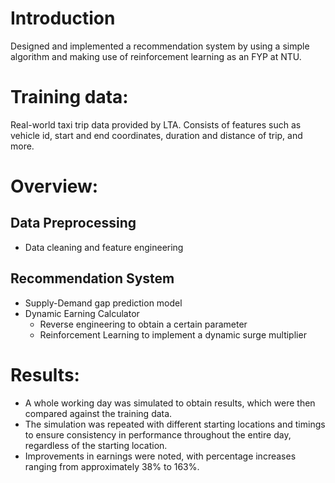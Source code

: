 # Introduction
Designed and implemented a recommendation system by using a simple algorithm and making use of reinforcement learning as an FYP at NTU.

# Training data:
Real-world taxi trip data provided by LTA. Consists of features such as vehicle id, start and end coordinates, duration and distance of trip, and more.

# Overview:
## Data Preprocessing
  - Data cleaning and feature engineering
## Recommendation System
  - Supply-Demand gap prediction model
  - Dynamic Earning Calculator
      - Reverse engineering to obtain a certain parameter
      - Reinforcement Learning to implement a dynamic surge multiplier

# Results:
- A whole working day was simulated to obtain results, which were then compared against the training data.
- The simulation was repeated with different starting locations and timings to ensure consistency in performance throughout the entire day, regardless of the starting location.
- Improvements in earnings were noted, with percentage increases ranging from approximately 38% to 163%.
